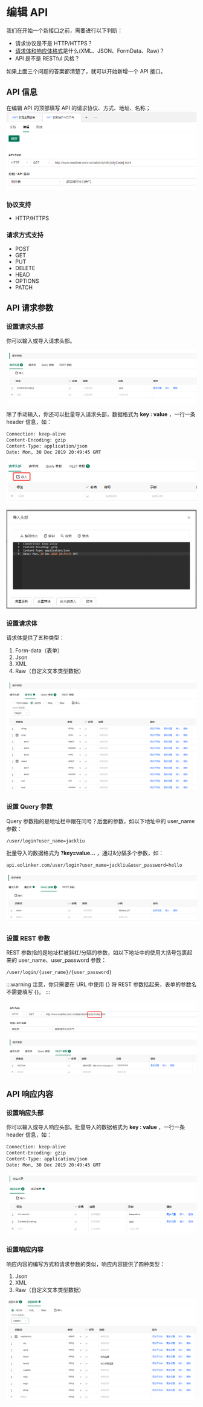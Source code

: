 # 编辑 API

我们在开始一个新接口之前，需要进行以下判断：

- 请求协议是不是 HTTP/HTTPS？
- <a href="./concepts.html#json" target="_blank">请求体和响应体格式</a>是什么(XML、JSON、FormData、Raw)？
- API 是不是 RESTful 风格？

如果上面三个问题的答案都清楚了，就可以开始新增一个 API 接口。

## API 信息
在编辑 API 的顶部填写 API 的请求协议、方式、地址、名称；
![](../assets/images/2022-04-01-17-54-42.png)

### 协议支持

- HTTP/HTTPS

### 请求方式支持

- POST
- GET
- PUT
- DELETE
- HEAD
- OPTIONS
- PATCH

## API 请求参数

### 设置请求头部

你可以输入或导入请求头部。

![](../assets/images/2022-04-01-17-27-36.png)

除了手动输入，你还可以批量导入请求头部，数据格式为 **key : value** ，一行一条 header 信息，如：

```http
Connection: keep-alive
Content-Encoding: gzip
Content-Type: application/json
Date: Mon, 30 Dec 2019 20:49:45 GMT
```

![](../assets/images/2022-04-01-17-52-29.png)

![](../assets/images/2022-04-01-17-53-13.png)

### 设置请求体

请求体提供了五种类型：

1. Form-data（表单）
2. Json
3. XML
4. Raw（自定义文本类型数据）

![](../assets/images/2022-04-01-17-32-20.png)

### 设置 Query 参数

Query 参数指的是地址栏中跟在问号？后面的参数，如以下地址中的 user_name 参数：

```http
/user/login?user_name=jackliu
```

批量导入的数据格式为 **?key=value...** ，通过&分隔多个参数，如：

```
api.eolinker.com/user/login?user_name=jackliu&user_password=hello
```

![](../assets/images/2022-04-01-17-33-04.png)

### 设置 REST 参数

REST 参数指的是地址栏被斜杠/分隔的参数，如以下地址中的使用大括号包裹起来的 user_name、user_password 参数：

```
/user/login/{user_name}/{user_password}
```

:::warning
注意，你只需要在 URL 中使用 {} 将 REST 参数括起来，表单的参数名不需要填写 {}。
:::

![](../assets/images/2022-04-01-17-34-10.png)

## API 响应内容

### 设置响应头部

你可以输入或导入响应头部。批量导入的数据格式为 **key : value** ，一行一条 header 信息，如：

```
Connection: keep-alive
Content-Encoding: gzip
Content-Type: application/json
Date: Mon, 30 Dec 2019 20:49:45 GMT
```

![](../assets/images/2022-04-01-17-38-05.png)

### 设置响应内容

响应内容的编写方式和请求参数的类似，响应内容提供了四种类型：

1. Json
2. XML
3. Raw（自定义文本类型数据）

![](../assets/images/2022-04-01-17-38-57.png)
